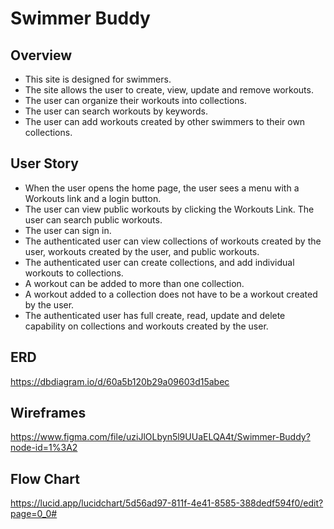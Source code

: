 # Swimmer Buddy
## Overview
- This site is designed for swimmers.
- The site allows the user to create, view, update and remove workouts.
- The user can organize their workouts into collections.
- The user can search workouts by keywords.
- The user can add workouts created by other swimmers to their own collections.

## User Story
 - When the user opens the home page, the user sees a menu with a Workouts link and a login button.
 - The user can view public workouts by clicking the Workouts Link. The user can search public workouts.
 - The user can sign in.
 - The authenticated user can view collections of workouts created by the user, workouts created by the user, and public workouts.
 - The authenticated user can create collections, and add individual workouts to collections.
 - A workout can be added to more than one collection.
 - A workout added to a collection does not have to be a workout created by the user.
 - The authenticated user has full create, read, update and delete capability on collections and workouts created by the user.

## ERD
https://dbdiagram.io/d/60a5b120b29a09603d15abec

## Wireframes
https://www.figma.com/file/uziJlOLbyn5l9UUaELQA4t/Swimmer-Buddy?node-id=1%3A2

## Flow Chart
https://lucid.app/lucidchart/5d56ad97-811f-4e41-8585-388dedf594f0/edit?page=0_0#

